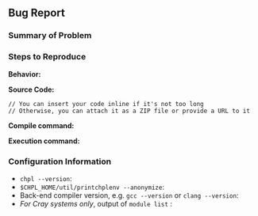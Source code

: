 ## Bug Report
<!--
    If you are not submitting a bug report, ignore this template and see
      http://Chapel-Issues-Best-Practices.com  (TODO)
  -->
### Summary of Problem


### Steps to Reproduce

**Behavior:**
<!-- What behavior did you observe when encountering this issue?  -->

**Source Code:**
<!-- Please provide source code that will reproduce the problem as an
       attachment, an inline code block, or via a URL.  To the extent possible,
       providing reduced reproducers of the problem will be appreciated. -->

```chapel
// You can insert your code inline if it's not too long
// Otherwise, you can attach it as a ZIP file or provide a URL to it
```

**Compile command:**
<!-- e.g., `chpl foo.chpl -o foo` -->

**Execution command:**
<!-- e.g., `./foo 42`. If an input file is required, include it as well. -->

### Configuration Information

- `chpl --version`:
- `$CHPL_HOME/util/printchplenv --anonymize`:
- Back-end compiler version, e.g. `gcc --version` or `clang --version`:
- *For Cray systems only*, output of `module list` :
